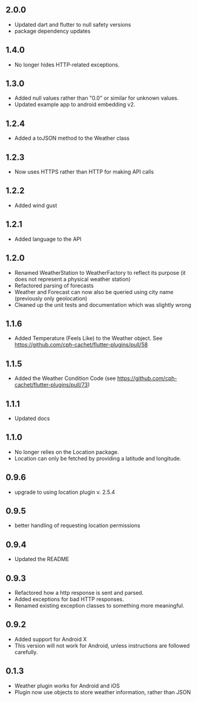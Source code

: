 ## 2.0.0

- Updated dart and flutter to null safety versions
- package dependency updates

## 1.4.0

- No longer hides HTTP-related exceptions.

## 1.3.0

- Added null values rather than "0.0" or similar for unknown values.
- Updated example app to android embedding v2.

## 1.2.4

- Added a toJSON method to the Weather class

## 1.2.3

- Now uses HTTPS rather than HTTP for making API calls

## 1.2.2

- Added wind gust

## 1.2.1

- Added language to the API

## 1.2.0

- Renamed WeatherStation to WeatherFactory to reflect its purpose (it does not represent a physical weather station)
- Refactored parsing of forecasts
- Weather and Forecast can now also be queried using city name (previously only geolocation)
- Cleaned up the unit tests and documentation which was slightly wrong

## 1.1.6

- Added Temperature (Feels Like) to the Weather object. See https://github.com/cph-cachet/flutter-plugins/pull/58

## 1.1.5

- Added the Weather Condition Code (see https://github.com/cph-cachet/flutter-plugins/pull/73)

## 1.1.1

- Updated docs

## 1.1.0

- No longer relies on the Location package.
- Location can only be fetched by providing a latitude and longitude.

## 0.9.6

- upgrade to using location plugin v. 2.5.4

## 0.9.5

- better handling of requesting location permissions

## 0.9.4

- Updated the README

## 0.9.3

- Refactored how a http response is sent and parsed.
- Added exceptions for bad HTTP responses.
- Renamed existing exception classes to something more meaningful.

## 0.9.2

- Added support for Android X
- This version will not work for Android, unless instructions are followed carefully.

## 0.1.3

- Weather plugin works for Android and iOS
- Plugin now use objects to store weather information, rather than JSON
